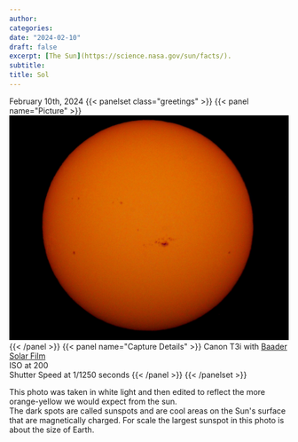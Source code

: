 ```yaml
---
author:
categories:
date: "2024-02-10"
draft: false
excerpt: [The Sun](https://science.nasa.gov/sun/facts/).
subtitle: 
title: Sol
---
```


February 10th, 2024
{{< panelset class="greetings" >}}
{{< panel name="Picture" >}}
![Sunspots](Revised7874.jpg)
{{< /panel >}}
{{< panel name="Capture Details" >}}
Canon T3i with [Baader Solar Film](https://agenaastro.com/baader-astro-solar-spotter-filter-assf-65.html) \
ISO at 200 \
Shutter Speed at 1/1250 seconds
{{< /panel >}}
{{< /panelset >}}

This photo was taken in white light and then edited to reflect the more orange-yellow we would expect from the sun. \
The dark spots are called sunspots and are cool areas on the Sun's surface that are magnetically charged. For scale the largest sunspot in this photo is about the size of Earth.
